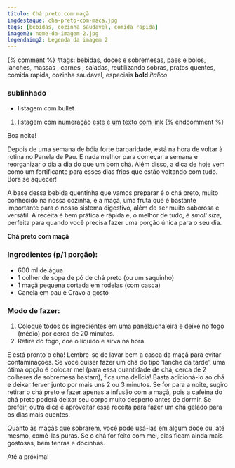 ```yaml
---
titulo: Chá preto com maçã
imgdestaque: cha-preto-com-maca.jpg
tags: [bebidas, cozinha saudavel, comida rapida]
imagem2: nome-da-imagem-2.jpg
legendaimg2: Legenda da imagem 2
---
```

{% comment %}
#tags: bebidas, doces e sobremesas, paes e bolos, lanches, massas , carnes , saladas, reutilizando sobras, pratos quentes, comida rapida, cozinha saudavel, especiais
**bold**
*italico*
### sublinhado
* listagem com bullet
1. listagem com numeração
[este é um texto com link](https://www.enderecodolink.com)
{% endcomment %}

Boa noite!

Depois de uma semana de bóia forte barbaridade, está na hora de voltar à rotina no Panela de Pau. E nada melhor para começar a semana e reorganizar o dia a dia do que um bom chá. Além disso, a dica de hoje vem como um fortificante para esses dias frios que estão voltando com tudo. Bora se aquecer!

A base dessa bebida quentinha que vamos preparar é o chá preto, muito conhecido na nossa cozinha, e a maçã, uma fruta que é bastante importante para o nosso sistema digestivo, além de ser muito saborosa e versátil. A receita é bem prática e rápida e, o melhor de tudo, é *small size*, perfeita para quando você precisa fazer uma porção única para o seu dia.

**Chá preto com maçã**

### Ingredientes (p/1 porção):

* 600 ml de água
* 1 colher de sopa de pó de chá preto (ou um saquinho)
* 1 maçã pequena cortada em rodelas (com casca)
* Canela em pau e Cravo a gosto

### Modo de fazer:

1. Coloque todos os ingredientes em uma panela/chaleira e deixe no fogo (médio) por cerca de 20 minutos.
2. Retire do fogo, coe o líquido e sirva na hora.

E está pronto o chá! Lembre-se de lavar bem a casca da maçã para evitar contaminações. Se você quiser fazer um chá do tipo 'lanche da tarde', uma ótima opção é colocar mel (para essa quantidade de chá, cerca de 2 colheres de sobremesa bastam), fica uma delícia! Basta adicioná-lo ao chá e deixar ferver junto por mais uns 2 ou 3 minutos. Se for para a noite, sugiro retirar o chá preto e fazer apenas a infusão com a maçã, pois a cafeína do chá preto poderá deixar seu corpo muito desperto antes de dormir. Se prefeir, outra dica é aproveitar essa receita para fazer um chá gelado para os dias mais quentes.

Quanto às maçãs que sobrarem, você pode usá-las em algum doce ou, até mesmo, comê-las puras. Se o chá for feito com mel, elas ficam ainda mais gostosas, bem tenras e docinhas.

Até a próxima!